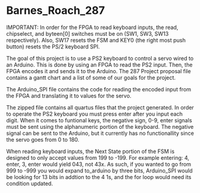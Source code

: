 # Barnes_Roach_287

IMPORTANT: In order for the FPGA to read keyboard inputs, the read, chipselect, and byteen[0] switches must be on (SW1, SW3, SW13 respectively). Also, SW17 resets the FSM and KEY0 (the right most push button) resets the PS/2 keyboard SPI.

The goal of this project is to use a PS2 keyboard to control a servo wired to an Arduino. 
This is done by using an FPGA to read the PS2 input. Then, the FPGA encodes it and sends it to the Arduino.
The 287 Project proposal file contains a gantt chart and a list of some of our goals for the project.

The Arduino_SPI file contains the code for reading the encoded input from the FPGA and translating it to values for the servo.

The zipped file contains all quartus files that the project generated.
In order to operate the PS2 keyboard you must press enter after you input each digit. When it comes to funtional keys, the negative sign, 0-9, enter signals must be sent using the alphanumeric portion of the keyboard. The negative signal can be sent to the Arduino, but it currently has no functionallity since the servo goes from 0 to 180.

When reading keyboard inputs, the Next State portion of the FSM is designed to only accept values from 199 to -199. For example entering:     4, enter, 3, enter would yield 043, not 43x. As such, if you wanted to go from 999 to -999 you would expand to_arduino by three bits, Arduino_SPI would be looking for 13 bits in addtion to the 4 1s, and the for loop would need its condition updated.
